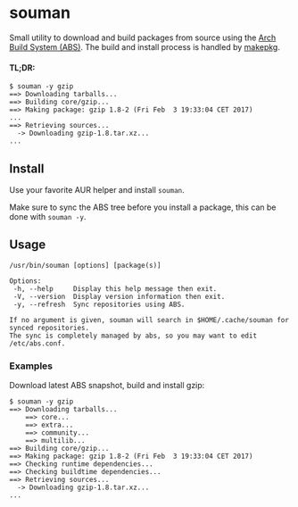 # souman

Small utility to download and build packages from source using the [Arch Build System (ABS)](https://wiki.archlinux.org/index.php/Arch_Build_System). The build and install process is handled by [makepkg](https://wiki.archlinux.org/index.php/makepkg).

#### TL;DR:
```
$ souman -y gzip
==> Downloading tarballs...
==> Building core/gzip...
==> Making package: gzip 1.8-2 (Fri Feb  3 19:33:04 CET 2017)
...
==> Retrieving sources...
  -> Downloading gzip-1.8.tar.xz...
...
```

## Install
Use your favorite AUR helper and install `souman`.

Make sure to sync the ABS tree before you install a package, this can be done with `souman -y`.

## Usage
```
/usr/bin/souman [options] [package(s)]

Options:
 -h, --help     Display this help message then exit.
 -V, --version  Display version information then exit.
 -y, --refresh  Sync repositories using ABS.

If no argument is given, souman will search in $HOME/.cache/souman for synced repositories.
The sync is completely managed by abs, so you may want to edit /etc/abs.conf.
```

### Examples

Download latest ABS snapshot, build and install gzip:
```
$ souman -y gzip
==> Downloading tarballs...
    ==> core...
    ==> extra...
    ==> community...
    ==> multilib...
==> Building core/gzip...
==> Making package: gzip 1.8-2 (Fri Feb  3 19:33:04 CET 2017)
==> Checking runtime dependencies...
==> Checking buildtime dependencies...
==> Retrieving sources...
  -> Downloading gzip-1.8.tar.xz...
...
```
